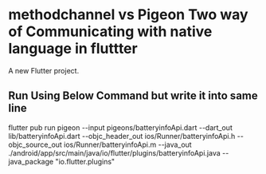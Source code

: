 # methodchannel vs Pigeon Two way of Communicating with native language in fluttter

A new Flutter project.

## Run Using Below Command but write it into same line 

flutter pub run pigeon --input pigeons/batteryinfoApi.dart --dart_out lib/batteryinfoApi.dart --objc_header_out ios/Runner/batteryinfoApi.h --objc_source_out ios/Runner/batteryinfoApi.m --java_out ./android/app/src/main/java/io/flutter/plugins/batteryinfoApi.java --java_package "io.flutter.plugins"


